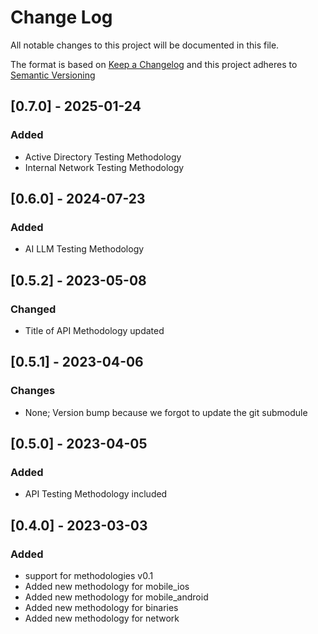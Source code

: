 # Change Log
All notable changes to this project will be documented in this file.

The format is based on [Keep a Changelog](http://keepachangelog.com/) and this project adheres to [Semantic Versioning](http://semver.org/)

## [0.7.0] - 2025-01-24

### Added
- Active Directory Testing Methodology
- Internal Network Testing Methodology

## [0.6.0] - 2024-07-23

### Added
- AI LLM Testing Methodology

## [0.5.2] - 2023-05-08

### Changed
- Title of API Methodology updated

## [0.5.1] - 2023-04-06

### Changes
- None; Version bump because we forgot to update the git submodule

## [0.5.0] - 2023-04-05

### Added
- API Testing Methodology included

## [0.4.0] - 2023-03-03

### Added
- support for methodologies v0.1
- Added new methodology for mobile_ios
- Added new methodology for mobile_android
- Added new methodology for binaries
- Added new methodology for network
